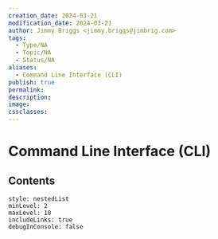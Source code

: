 ```yaml
---
creation_date: 2024-03-21
modification_date: 2024-03-21
author: Jimmy Briggs <jimmy.briggs@jimbrig.com>
tags:
  - Type/NA
  - Topic/NA
  - Status/NA
aliases:
  - Command Line Interface (CLI)
publish: true
permalink:
description:
image:
cssclasses:
---
```



# Command Line Interface (CLI)

## Contents

```table-of-contents
style: nestedList
minLevel: 2
maxLevel: 10
includeLinks: true
debugInConsole: false
```
